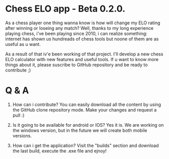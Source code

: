 # Chess ELO app - Beta 0.2.0.

As a chess player one thing  wanna know is how will change my ELO rating after winning or loseing any match?
Well, thanks to my long experience playing chess, i've been playing since 2010, i can realize something: internet has shown us hundreads of chess tools but noone of them are as useful as u want. 

As a result of that iv'e been working of that project. I'll develop a new chess ELO calculator with new features and useful tools. If u want to know more things about it, please suscribe to GitHub repository and be ready to contribute ;) 

# Q & A
1. How can i contribute?
You can easily download all the content by using the GitHub clone repository mode. Make your changes and request a pull :)

3. Is it going to be available for android or IOS?
Yes it is. We are working on the windows version, but in the future we will create both mobile versions. 

2. How can i get the application?
Visit the "builds" section and download the last build, execute the .exe file and ejnoy!
